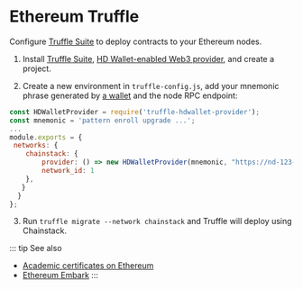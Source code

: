 # Ethereum Truffle

Configure [Truffle Suite](https://truffleframework.com) to deploy contracts to your Ethereum nodes.

1. Install [Truffle Suite](https://truffleframework.com), [HD Wallet-enabled Web3 provider](https://github.com/trufflesuite/truffle-hdwallet-provider), and create a project.

2. Create a new environment in `truffle-config.js`, add your mnemonic phrase generated by [a wallet](https://docs.ethhub.io/using-ethereum/wallets/intro-to-ethereum-wallets/) and the node RPC endpoint:

``` js
const HDWalletProvider = require('truffle-hdwallet-provider');
const mnemonic = 'pattern enroll upgrade ...';
...
module.exports = {
 networks: {
    chainstack: {
        provider: () => new HDWalletProvider(mnemonic, "https://nd-123-456-789.p2pify.com:8545"),
        network_id: 1
    },
   }
  }
};
```

3. Run `truffle migrate --network chainstack` and Truffle will deploy using Chainstack.

::: tip See also
* [Academic certificates on Ethereum](/developer-materials/tutorials/academic-certificates-on-ethereum)
* [Ethereum Embark](/developer-materials/development-tools/ethereum-embark)
:::